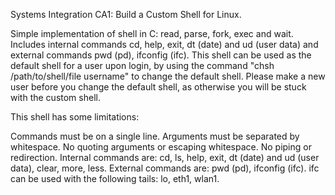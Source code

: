 Systems Integration CA1: Build a Custom Shell for Linux.

Simple implementation of shell in C: read, parse, fork, exec and wait. 
Includes internal commands cd, help, exit, dt (date) and ud (user data) 
and external commands pwd (pd), ifconfig (ifc). This shell can be used 
as the default shell for a user upon login, by using the command 
"chsh /path/to/shell/file username" to change the default shell. 
Please make a new user before you change the default shell, 
as otherwise you will be stuck with the custom shell.

This shell has some limitations:

Commands must be on a single line.
Arguments must be separated by whitespace.
No quoting arguments or escaping whitespace.
No piping or redirection.
Internal commands are: cd, ls, help, exit, dt (date) and ud (user data), clear, more, less.
External commands are: pwd (pd), ifconfig (ifc).
ifc can be used with the following tails: lo, eth1, wlan1.
